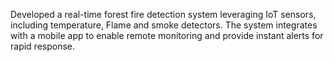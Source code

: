  Developed a real-time forest fire detection system leveraging IoT sensors, including temperature, Flame and smoke detectors. The system integrates with a mobile app to enable remote monitoring and provide instant alerts for rapid response.
